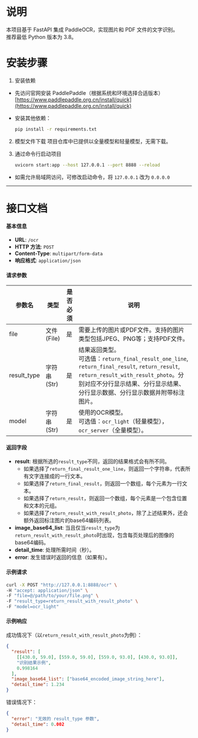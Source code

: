# 说明

本项目基于 FastAPI 集成 PaddleOCR，实现图片和 PDF 文件的文字识别。  
推荐最低 Python 版本为 3.8。

# 安装步骤


1. 安装依赖
* 先访问官网安装 PaddlePaddle（根据系统和环境选择合适版本）
  [https://www.paddlepaddle.org.cn/install/quick](https://www.paddlepaddle.org.cn/install/quick)
  
* 安装其他依赖：
    ```bash
    pip install -r requirements.txt
    ```

2. 模型文件下载
项目仓库中已提供以全量模型和轻量模型，无需下载。

3. 通过命令行启动项目
    ```bash
    uvicorn start:app --host 127.0.0.1 --port 8888 --reload
    ```
* 如需允许局域网访问，可修改启动命令，将 `127.0.0.1` 改为 `0.0.0.0`

---

# 接口文档

#### 基本信息
- **URL**: `/ocr`
- **HTTP 方法**: `POST`
- **Content-Type**: `multipart/form-data`
- **响应格式**: `application/json`

#### 请求参数

| 参数名      | 类型       | 是否必须 | 说明                     |
|-------------|------------|----------|--------------------------|
| file        | 文件(File) | 是       | 需要上传的图片或PDF文件。支持的图片类型包括JPEG、PNG等；支持PDF文件。 |
| result_type | 字符串(Str) | 是       | 结果返回类型。<br>可选值：`return_final_result_one_line`, `return_final_result`, `return_result`, `return_result_with_result_photo`。分别对应不分行显示结果、分行显示结果、分行显示数据、分行显示数据并附带标注图片。 |
| model       | 字符串(Str) | 是       | 使用的OCR模型。<br>可选值：`ocr_light`（轻量模型），`ocr_server`（全量模型）。 |

#### 返回字段

- **result**: 根据所选的`result_type`不同，返回的结果格式会有所不同。
    - 如果选择了`return_final_result_one_line`，则返回一个字符串，代表所有文字连接成的一行文本。
    - 如果选择了`return_final_result`，则返回一个数组，每个元素为一行文本。
    - 如果选择了`return_result`，则返回一个数组，每个元素是一个包含位置和文本的元组。
    - 如果选择了`return_result_with_result_photo`，除了上述结果外，还会额外返回标注图片的base64编码列表。
- **image_base64_list**: 当且仅当`result_type`为`return_result_with_result_photo`时出现，包含每页处理后的图像的base64编码。
- **detail_time**: 处理所需时间（秒）。
- **error**: 发生错误时返回的信息（如果有）。

#### 示例请求

```bash
curl -X POST "http://127.0.0.1:8888/ocr" \
-H "accept: application/json" \
-F "file=@/path/to/your/file.png" \
-F "result_type=return_result_with_result_photo" \
-F "model=ocr_light"
```

#### 示例响应

成功情况下（以`return_result_with_result_photo`为例）：

```json
{
  "result": [
    [[430.0, 59.0], [559.0, 59.0], [559.0, 93.0], [430.0, 93.0]],
    "识别结果示例",
    0.998164
  ],
  "image_base64_list": ["base64_encoded_image_string_here"],
  "detail_time": 1.234
}
```

错误情况下：

```json
{
  "error": "无效的 result_type 参数",
  "detail_time": 0.002
}
```